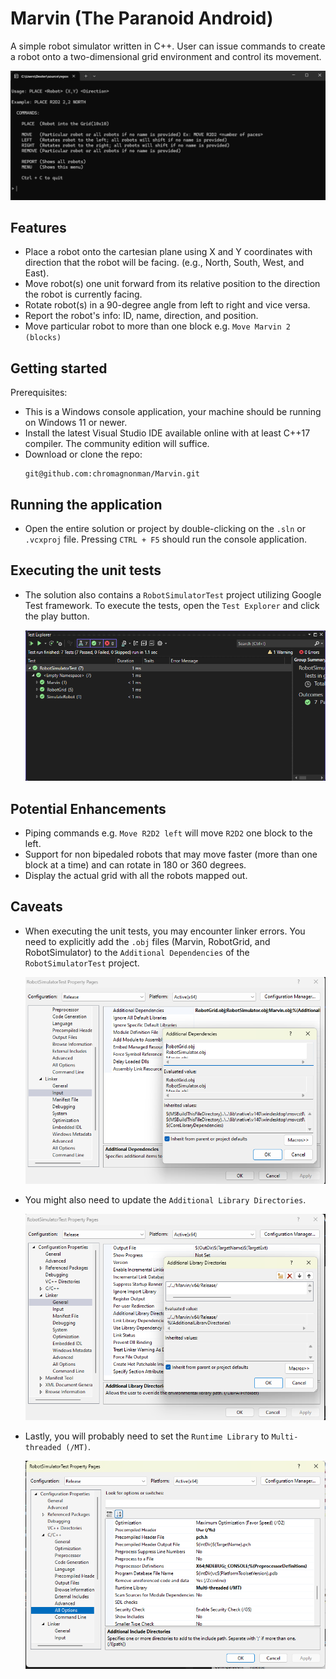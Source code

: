 # Marvin (The Paranoid Android)
A simple robot simulator written in C++. User can issue commands to create a robot onto a two-dimensional grid environment and control its movement.

![Menu](SimulatorMenu.png)

## Features

- Place a robot onto the cartesian plane using X and Y coordinates with direction that the robot will be facing. (e.g., North, South, West, and East).
- Move robot(s) one unit forward from its relative position to the direction the robot is currently facing.
- Rotate robot(s) in a 90-degree angle from left to right and vice versa.
- Report the robot's info: ID, name, direction, and position.
- Move particular robot to more than one block e.g. `Move Marvin 2 (blocks)`


## Getting started
Prerequisites:
- This is a Windows console application, your machine should be running on Windows 11 or newer.
- Install the latest Visual Studio IDE available online with at least C++17 compiler. The community edition will suffice.
- Download or clone the repo:
	```
	git@github.com:chromagnonman/Marvin.git
	```
## Running the application
-  Open the entire solution or project by double-clicking on the `.sln` or `.vcxproj` file. Pressing `CTRL + F5` should run the console application.

## Executing the unit tests
- The solution also contains a `RobotSimulatorTest` project utilizing Google Test framework. To execute the tests, open the `Test Explorer` and click the play button.

	![TestExplorer](TestExplorer.png)

## Potential Enhancements
- Piping commands e.g. `Move R2D2 left` will move `R2D2` one block to the left.
- Support for non bipedaled robots that may move faster (more than one block at a time) and can rotate in 180 or 360 degrees.
- Display the actual grid with all the robots mapped out.

## Caveats
- When executing the unit tests, you may encounter linker errors. You need to explicitly add the `.obj` files (Marvin, RobotGrid, and RobotSimulator) to the `Additional Dependencies`
  of the `RobotSimulatorTest` project.

	![Linker](Linker.png)
- You might also need to update the `Additional Library Directories`.

	![IncludeDirectories](IncludeDirectories.png)
- Lastly, you will probably need to set the `Runtime Library` to `Multi-threaded (/MT)`.

	![RuntimeLibrary](RuntimeLibrary.png)
	

